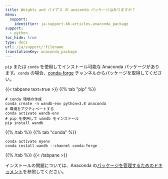 ```yaml
---
title: Weights and バイアス の anaconda パッケージはありますか？
menu:
  support:
    identifier: ja-support-kb-articles-anaconda_package
support:
  - python
toc_hide: true
type: docs
url: /ja/support/:filename
translationKey: anaconda_package
---
```

`pip` または `conda` を使用してインストール可能な Anaconda パッケージがあります。`conda` の場合、[conda-forge](https://conda-forge.org) チャンネルからパッケージを取得してください。

{{< tabpane text=true >}}
{{% tab "pip" %}}
```shell
# conda 環境の作成
conda create -n wandb-env python=3.8 anaconda
# 環境をアクティベートする
conda activate wandb-env
# pip を使用して wandb をインストール
pip install wandb
```
{{% /tab %}}
{{% tab "conda" %}}
```shell
conda activate myenv
conda install wandb --channel conda-forge
```
{{% /tab %}}
{{< /tabpane >}}

インストールの問題については、Anaconda の[パッケージを管理するためのドキュメント](https://docs.conda.io/projects/conda/en/latest/user-guide/tasks/manage-pkgs.html)を参照してください。